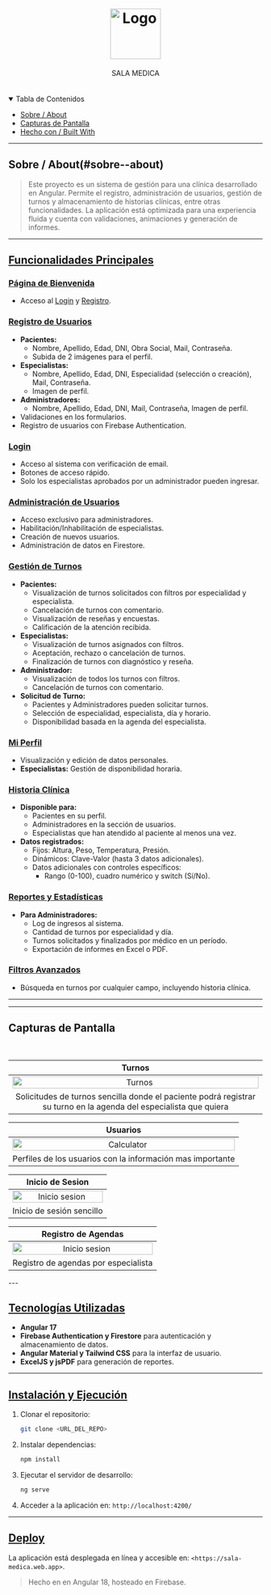 <h1 align="center">
  <a href="https://github.com/GITHUB_USERNAME/REPO_SLUG">
    <img src="https://firebasestorage.googleapis.com/v0/b/sala-medica.firebasestorage.app/o/caja-medica.png?alt=media&token=94721211-7ae3-4289-9b67-083398f8e525" alt="Logo" width="100" height="100">
  </a>
</h1>

<div align="center">
  SALA MEDICA
  
  <br />
 
  <br />
  
</div>

<div align="center">
<br />


</div>

<details open="open">
<summary>Tabla de Contenidos</summary>

  - [Sobre / About](#sobre--about)
  - [Capturas de Pantalla](#capturas-de-pantalla--screenshots)
  - [Hecho con / Built With](#hecho-con--built-with)

</details>

---

## Sobre / About(#sobre--about)
> Este proyecto es un sistema de gestión para una clínica desarrollado en Angular. Permite el registro, administración de usuarios, gestión de turnos y almacenamiento de historias clínicas, entre otras funcionalidades. La aplicación está optimizada para una experiencia fluida y cuenta con validaciones, animaciones y generación de informes.



---

## [Funcionalidades Principales](#funcionalidades-principales)

### [Página de Bienvenida](#página-de-bienvenida)
- Acceso al [Login](#login) y [Registro](#registro-de-usuarios).

### [Registro de Usuarios](#registro-de-usuarios)
- **Pacientes:**
  - Nombre, Apellido, Edad, DNI, Obra Social, Mail, Contraseña.
  - Subida de 2 imágenes para el perfil.
- **Especialistas:**
  - Nombre, Apellido, Edad, DNI, Especialidad (selección o creación), Mail, Contraseña.
  - Imagen de perfil.
- **Administradores:**
  - Nombre, Apellido, Edad, DNI, Mail, Contraseña, Imagen de perfil.
- Validaciones en los formularios.
- Registro de usuarios con Firebase Authentication.

### [Login](#login)
- Acceso al sistema con verificación de email.
- Botones de acceso rápido.
- Solo los especialistas aprobados por un administrador pueden ingresar.

### [Administración de Usuarios](#administración-de-usuarios)
- Acceso exclusivo para administradores.
- Habilitación/Inhabilitación de especialistas.
- Creación de nuevos usuarios.
- Administración de datos en Firestore.

### [Gestión de Turnos](#gestión-de-turnos)
- **Pacientes:**
  - Visualización de turnos solicitados con filtros por especialidad y especialista.
  - Cancelación de turnos con comentario.
  - Visualización de reseñas y encuestas.
  - Calificación de la atención recibida.
- **Especialistas:**
  - Visualización de turnos asignados con filtros.
  - Aceptación, rechazo o cancelación de turnos.
  - Finalización de turnos con diagnóstico y reseña.
- **Administrador:**
  - Visualización de todos los turnos con filtros.
  - Cancelación de turnos con comentario.
- **Solicitud de Turno:**
  - Pacientes y Administradores pueden solicitar turnos.
  - Selección de especialidad, especialista, día y horario.
  - Disponibilidad basada en la agenda del especialista.

### [Mi Perfil](#mi-perfil)
- Visualización y edición de datos personales.
- **Especialistas:** Gestión de disponibilidad horaria.

### [Historia Clínica](#historia-clínica)
- **Disponible para:**
  - Pacientes en su perfil.
  - Administradores en la sección de usuarios.
  - Especialistas que han atendido al paciente al menos una vez.
- **Datos registrados:**
  - Fijos: Altura, Peso, Temperatura, Presión.
  - Dinámicos: Clave-Valor (hasta 3 datos adicionales).
  - Datos adicionales con controles específicos:
    - Rango (0-100), cuadro numérico y switch (Sí/No).

### [Reportes y Estadísticas](#reportes-y-estadísticas)
- **Para Administradores:**
  - Log de ingresos al sistema.
  - Cantidad de turnos por especialidad y día.
  - Turnos solicitados y finalizados por médico en un período.
  - Exportación de informes en Excel o PDF.

### [Filtros Avanzados](#filtros-avanzados)
- Búsqueda en turnos por cualquier campo, incluyendo historia clínica.

---

---
## Capturas de Pantalla
<br>


|                        Turnos                             |    
| :-------------------------------------------------------------------:       | 
| <img src="https://firebasestorage.googleapis.com/v0/b/sala-medica.firebasestorage.app/o/capturasPantalla%2FScreenshot%202024-11-12%20at%2000-22-32%20PrimerParcialDeCastroJonathan.png?alt=media&token=f6715ffb-64a8-4c6f-932d-4f0a651f1b11" title="Turnos" width="100%">  | 
|                        Solicitudes de turnos sencilla donde el paciente podrá registrar su turno en la agenda del especialista que quiera                             |    


|                           Usuarios                 |                                                     
|  :-------------------------------------------------------------------:      
| <img src="https://firebasestorage.googleapis.com/v0/b/sala-medica.firebasestorage.app/o/capturasPantalla%2FScreenshot%202024-11-12%20at%2000-20-39%20PrimerParcialDeCastroJonathan.png?alt=media&token=7aaa828f-c305-4f00-9681-565b6007e187" title="Calculator" width="100%">    |
|                        Perfiles de los usuarios con la información mas importante                             |    

|                        Inicio de Sesion                             |    
| :-------------------------------------------------------------------:       | 
|<img src="https://firebasestorage.googleapis.com/v0/b/sala-medica.firebasestorage.app/o/capturasPantalla%2FScreenshot%202024-11-12%20at%2000-19-20%20PrimerParcialDeCastroJonathan.png?alt=media&token=a35e86ba-abd9-469c-842f-f54cacedde16" title="Inicio sesion" width="100%">       | 
|                        Inicio de sesión sencillo                             |    

|                        Registro de Agendas                             |    
| :-------------------------------------------------------------------:       | 
|<img src="https://firebasestorage.googleapis.com/v0/b/sala-medica.firebasestorage.app/o/capturasPantalla%2FScreenshot%202024-11-12%20at%2013-04-16%20PrimerParcialDeCastroJonathan.png?alt=media&token=cf7f7f9b-99b5-43ad-b625-42e0287dc1a9" title="Inicio sesion" width="100%">       | 
|                        Registro de agendas por especialista                             |    


</details>
---

## [Tecnologías Utilizadas](#tecnologías-utilizadas)
- **Angular 17**
- **Firebase Authentication y Firestore** para autenticación y almacenamiento de datos.
- **Angular Material y Tailwind CSS** para la interfaz de usuario.
- **ExcelJS y jsPDF** para generación de reportes.

---

## [Instalación y Ejecución](#instalación-y-ejecución)
1. Clonar el repositorio:
   ```sh
   git clone <URL_DEL_REPO>
   ```
2. Instalar dependencias:
   ```sh
   npm install
   ```
3. Ejecutar el servidor de desarrollo:
   ```sh
   ng serve
   ```
4. Acceder a la aplicación en: `http://localhost:4200/`

---

## [Deploy](#deploy)
La aplicación está desplegada en línea y accesible en: `<https://sala-medica.web.app>`.



> Hecho en en Angular 18, hosteado en Firebase. 

